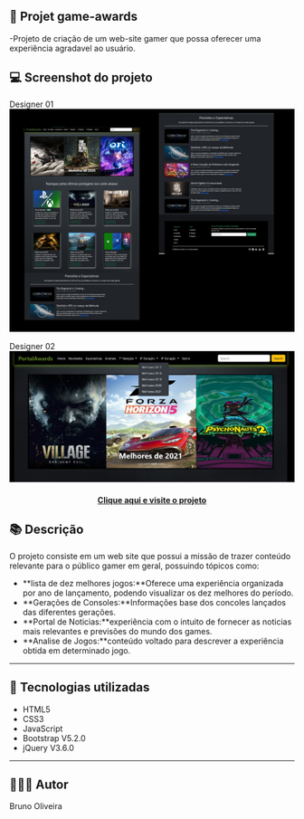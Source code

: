 ## 📝 Projet game-awards

-Projeto de criação de um web-site gamer que possa oferecer uma experiência agradavel ao usuário.

## 💻 Screenshot do projeto

Designer 01
![Screenshot](./assets/img/designer-01.jpg)

Designer 02
![Screenshot](./assets/img/designer-02.jpg)

<h4 align="center"><a href="https://brunooliveira16.github.io/the-game-awards/">Clique aqui e visite o projeto</a></h4>

## 📚 Descrição
O projeto consiste em um web site que possui a missão de trazer conteúdo relevante para o público gamer em geral, possuindo tópicos como:
- **lista de dez melhores jogos:**Oferece uma experiência organizada por ano de lançamento, podendo visualizar os dez melhores do período.
- **Gerações de Consoles:**Informações base dos concoles lançados das diferentes gerações.
- **Portal de Noticias:**experiência com o intuito de fornecer as noticias mais relevantes e previsões do mundo dos games.
- **Analise de Jogos:**conteúdo voltado para descrever a experiência obtida em determinado jogo.

---

## 💼 Tecnologias utilizadas
- HTML5
- CSS3
- JavaScript
- Bootstrap V5.2.0
- jQuery V3.6.0

---

## 🙋🏻‍♂️ Autor

Bruno Oliveira
